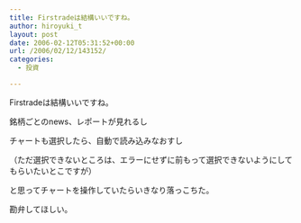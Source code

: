```yaml
---
title: Firstradeは結構いいですね。
author: hiroyuki_t
layout: post
date: 2006-02-12T05:31:52+00:00
url: /2006/02/12/143152/
categories:
  - 投資

---
```

<div class="section">
  <p>
    Firstradeは結構いいですね。
  </p>
  
  <p>
    銘柄ごとのnews、レポートが見れるし
  </p>
  
  <p>
    チャートも選択したら、自動で読み込みなおすし
  </p>
  
  <p>
    （ただ選択できないところは、エラーにせずに前もって選択できないようにしてもらいたいとこですが）
  </p>
  
  <p>
    と思ってチャートを操作していたらいきなり落っこちた。
  </p>
  
  <p>
    勘弁してほしい。
  </p>
</div>